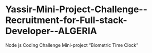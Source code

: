 # Yassir-Mini-Project-Challenge--Recruitment-for-Full-stack-Developer--ALGERIA
Node js Coding Challenge  Mini-project “Biometric Time Clock”
